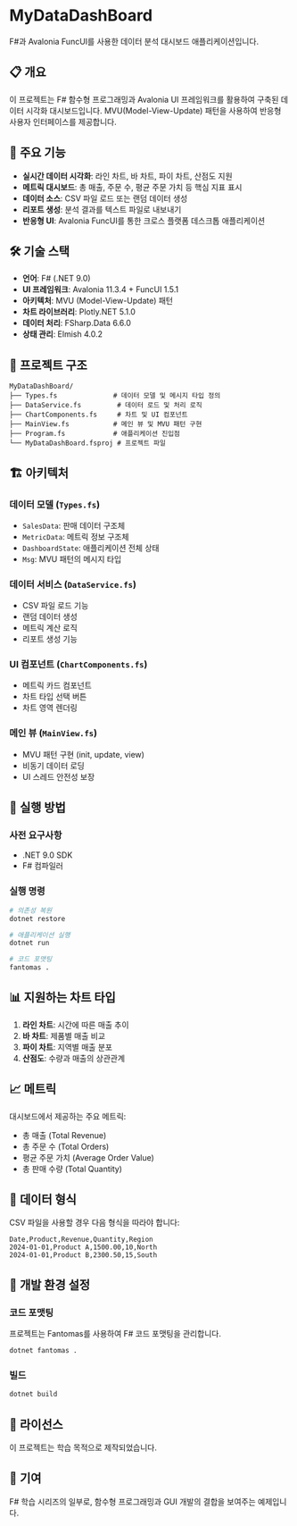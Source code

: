# MyDataDashBoard

F#과 Avalonia FuncUI를 사용한 데이터 분석 대시보드 애플리케이션입니다.

## 📋 개요

이 프로젝트는 F# 함수형 프로그래밍과 Avalonia UI 프레임워크를 활용하여 구축된 데이터 시각화 대시보드입니다. MVU(Model-View-Update) 패턴을 사용하여 반응형 사용자 인터페이스를 제공합니다.

## 🚀 주요 기능

- **실시간 데이터 시각화**: 라인 차트, 바 차트, 파이 차트, 산점도 지원
- **메트릭 대시보드**: 총 매출, 주문 수, 평균 주문 가치 등 핵심 지표 표시
- **데이터 소스**: CSV 파일 로드 또는 랜덤 데이터 생성
- **리포트 생성**: 분석 결과를 텍스트 파일로 내보내기
- **반응형 UI**: Avalonia FuncUI를 통한 크로스 플랫폼 데스크톱 애플리케이션

## 🛠️ 기술 스택

- **언어**: F# (.NET 9.0)
- **UI 프레임워크**: Avalonia 11.3.4 + FuncUI 1.5.1
- **아키텍처**: MVU (Model-View-Update) 패턴
- **차트 라이브러리**: Plotly.NET 5.1.0
- **데이터 처리**: FSharp.Data 6.6.0
- **상태 관리**: Elmish 4.0.2

## 📁 프로젝트 구조

```text
MyDataDashBoard/
├── Types.fs              # 데이터 모델 및 메시지 타입 정의
├── DataService.fs         # 데이터 로드 및 처리 로직
├── ChartComponents.fs     # 차트 및 UI 컴포넌트
├── MainView.fs           # 메인 뷰 및 MVU 패턴 구현
├── Program.fs            # 애플리케이션 진입점
└── MyDataDashBoard.fsproj # 프로젝트 파일
```

## 🏗️ 아키텍처

### 데이터 모델 (`Types.fs`)

- `SalesData`: 판매 데이터 구조체
- `MetricData`: 메트릭 정보 구조체
- `DashboardState`: 애플리케이션 전체 상태
- `Msg`: MVU 패턴의 메시지 타입

### 데이터 서비스 (`DataService.fs`)

- CSV 파일 로드 기능
- 랜덤 데이터 생성
- 메트릭 계산 로직
- 리포트 생성 기능

### UI 컴포넌트 (`ChartComponents.fs`)

- 메트릭 카드 컴포넌트
- 차트 타입 선택 버튼
- 차트 영역 렌더링

### 메인 뷰 (`MainView.fs`)

- MVU 패턴 구현 (init, update, view)
- 비동기 데이터 로딩
- UI 스레드 안전성 보장

## 🚀 실행 방법

### 사전 요구사항

- .NET 9.0 SDK
- F# 컴파일러

### 실행 명령

```bash
# 의존성 복원
dotnet restore

# 애플리케이션 실행
dotnet run

# 코드 포맷팅
fantomas .
```

## 📊 지원하는 차트 타입

1. **라인 차트**: 시간에 따른 매출 추이
2. **바 차트**: 제품별 매출 비교
3. **파이 차트**: 지역별 매출 분포
4. **산점도**: 수량과 매출의 상관관계

## 📈 메트릭

대시보드에서 제공하는 주요 메트릭:

- 총 매출 (Total Revenue)
- 총 주문 수 (Total Orders)
- 평균 주문 가치 (Average Order Value)
- 총 판매 수량 (Total Quantity)

## 📄 데이터 형식

CSV 파일을 사용할 경우 다음 형식을 따라야 합니다:

```csv
Date,Product,Revenue,Quantity,Region
2024-01-01,Product A,1500.00,10,North
2024-01-01,Product B,2300.50,15,South
```

## 🔧 개발 환경 설정

### 코드 포맷팅

프로젝트는 Fantomas를 사용하여 F# 코드 포맷팅을 관리합니다.

```bash
dotnet fantomas .
```

### 빌드

```bash
dotnet build
```

## 📝 라이선스

이 프로젝트는 학습 목적으로 제작되었습니다.

## 🤝 기여

F# 학습 시리즈의 일부로, 함수형 프로그래밍과 GUI 개발의 결합을 보여주는 예제입니다.
